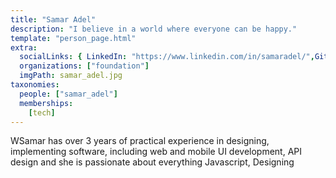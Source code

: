 ```yaml
---
title: "Samar Adel"
description: "I believe in a world where everyone can be happy."
template: "person_page.html"
extra:
  socialLinks: { LinkedIn: "https://www.linkedin.com/in/samaradel/",Github: "https://github.com/samaradel"  }
  organizations: ["foundation"]
  imgPath: samar_adel.jpg
taxonomies:
  people: ["samar_adel"]
  memberships:
    [tech]
---
```


WSamar has over 3 years of practical experience in designing, implementing software, including web and mobile UI development, API design and she is passionate about everything Javascript, Designing



